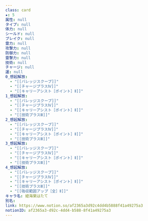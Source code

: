 ```yaml
---
class: card
★: 5
属性: null
タイプ: null
体力: null
シールド: null
ブレイク: null
霊力: null
攻撃力: null
防御力: null
霊撃力: null
技術: null
チャージ: null
運: null
0_想起解放:
  - "[[バレッジスクープ]]"
  - "[[チャージプラスⅣ]]"
  - "[[キャリーアシスト［ポイント］Ⅱ]]"
1_想起解放:
  - "[[バレッジスクープ]]"
  - "[[チャージプラスⅣ]]"
  - "[[キャリーアシスト［ポイント］Ⅱ]]"
  - "[[技術プラスⅢ]]"
2_想起解放:
  - "[[バレッジスクープ]]"
  - "[[チャージプラスⅣ]]"
  - "[[キャリーアシスト［ポイント］Ⅱ]]"
  - "[[技術プラスⅢ]]"
3_想起解放:
  - "[[バレッジスクープ]]"
  - "[[チャージプラスⅣ]]"
  - "[[キャリーアシスト［ポイント］Ⅱ]]"
  - "[[技術プラスⅢ]]"
4_想起解放:
  - "[[バレッジスクープ]]"
  - "[[チャージプラスⅣ]]"
  - "[[キャリーアシスト［ポイント］Ⅱ]]"
  - "[[技術プラスⅢ]]"
  - "[[吸収範囲アップ［全］Ⅱ]]"
キャラ名: 姫海棠はたて
別名: 
link: https://www.notion.so/af2365a3d92c4dd4b5888f41a49275a3
notionID: af2365a3-d92c-4dd4-b588-8f41a49275a3
---
```

